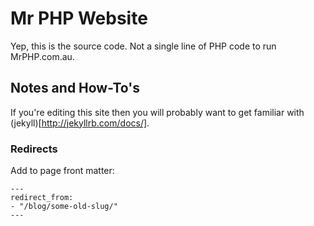 # Mr PHP Website

Yep, this is the source code.  Not a single line of PHP code to run MrPHP.com.au.

## Notes and How-To's

If you're editing this site then you will probably want to get familiar with (jekyll)[http://jekyllrb.com/docs/].

### Redirects

Add to page front matter:

```
---
redirect_from:
- "/blog/some-old-slug/"
---
```

